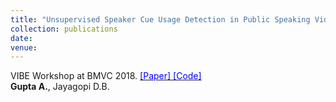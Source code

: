 ```yaml
---
title: "Unsupervised Speaker Cue Usage Detection in Public Speaking Videos"
collection: publications
date: 
venue: 
---
```

VIBE Workshop at BMVC 2018. [<span style="color:blue"> [Paper] </span>](http://bmvc2018.org/contents/workshops/vibe2018/VIBE002.pdf) [<span style="color:blue"> [Code] </span>](https://github.com/Anshul-Gupta24/Unsupervised-Speaker-Cue-Usage)\
__Gupta A.__, Jayagopi D.B.
